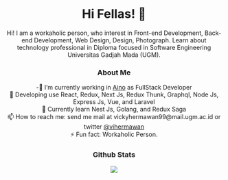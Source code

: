 <h1 align="center">Hi Fellas! 👋 </h1>
<p align="center"> Hi! I am a workaholic person, who interest in Front-end Development, Back-end Development, Web Design, Design, Photograph. Learn about technology professional in Diploma focused in Software Engineering Universitas Gadjah Mada (UGM).</p>

<h3 align="center">About Me</h3>

<div align="center">
    -🔭 I’m currently working in <a href="https://www.ainosi.co.id/">Aino</a> as FullStack Developer <br/>
    🌱 Developing use React, Redux, Next Js, Redux Thunk, Graphql, Node Js, Express Js, Vue, and Laravel<br/>
    💬 Currently learn Nest Js, Golang, and Redux Saga<br/>
    📫 How to reach me: send me mail at vickyhermawan99@mail.ugm.ac.id or twitter <a href="https://twitter.com/vihermawan">@vihermawan</a><br/>
    ⚡ Fun fact: Workaholic Person.<br/>
</div>

<h3 align="center">Github Stats</h3>

<div align="center"><img src="https://github-readme-stats.vercel.app/api?username=vickyhermawan&show_icons=true"></div
